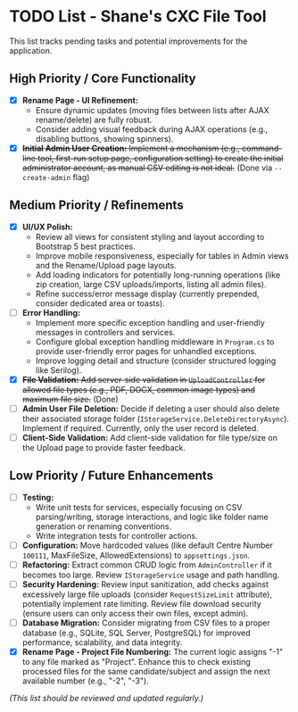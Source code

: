 # TODO List - Shane's CXC File Tool

This list tracks pending tasks and potential improvements for the application.

## High Priority / Core Functionality

*   [x] **Rename Page - UI Refinement:**
    *   Ensure dynamic updates (moving files between lists after AJAX rename/delete) are fully robust.
    *   Consider adding visual feedback during AJAX operations (e.g., disabling buttons, showing spinners).
*   [x] ~~**Initial Admin User Creation:** Implement a mechanism (e.g., command-line tool, first-run setup page, configuration setting) to create the initial administrator account, as manual CSV editing is not ideal.~~ (Done via `--create-admin` flag)

## Medium Priority / Refinements

*   [x] **UI/UX Polish:**
    *   Review all views for consistent styling and layout according to Bootstrap 5 best practices.
    *   Improve mobile responsiveness, especially for tables in Admin views and the Rename/Upload page layouts.
    *   Add loading indicators for potentially long-running operations (like zip creation, large CSV uploads/imports, listing all admin files).
    *   Refine success/error message display (currently prepended, consider dedicated area or toasts).
*   [ ] **Error Handling:**
    *   Implement more specific exception handling and user-friendly messages in controllers and services.
    *   Configure global exception handling middleware in `Program.cs` to provide user-friendly error pages for unhandled exceptions.
    *   Improve logging detail and structure (consider structured logging like Serilog).
*   [x] ~~**File Validation:** Add server-side validation in `UploadController` for allowed file types (e.g., PDF, DOCX, common image types) and maximum file size.~~ (Done)
*   [ ] **Admin User File Deletion:** Decide if deleting a user should also delete their associated storage folder (`IStorageService.DeleteDirectoryAsync`). Implement if required. Currently, only the user record is deleted.
*   [ ] **Client-Side Validation:** Add client-side validation for file type/size on the Upload page to provide faster feedback.

## Low Priority / Future Enhancements

*   [ ] **Testing:**
    *   Write unit tests for services, especially focusing on CSV parsing/writing, storage interactions, and logic like folder name generation or renaming conventions.
    *   Write integration tests for controller actions.
*   [ ] **Configuration:** Move hardcoded values (like default Centre Number `100111`, MaxFileSize, AllowedExtensions) to `appsettings.json`.
*   [ ] **Refactoring:** Extract common CRUD logic from `AdminController` if it becomes too large. Review `IStorageService` usage and path handling.
*   [ ] **Security Hardening:** Review input sanitization, add checks against excessively large file uploads (consider `RequestSizeLimit` attribute), potentially implement rate limiting. Review file download security (ensure users can only access their own files, except admin).
*   [ ] **Database Migration:** Consider migrating from CSV files to a proper database (e.g., SQLite, SQL Server, PostgreSQL) for improved performance, scalability, and data integrity.
*   [x] **Rename Page - Project File Numbering:** The current logic assigns "-1" to any file marked as "Project". Enhance this to check existing processed files for the same candidate/subject and assign the next available number (e.g., "-2", "-3").

*(This list should be reviewed and updated regularly.)*
